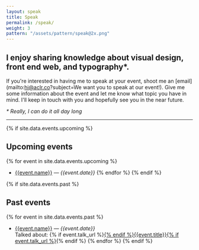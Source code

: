```yaml
---
layout: speak
title: Speak
permalink: /speak/
weight: 3
pattern: "/assets/pattern/speak@2x.png"
---
```


## I enjoy sharing knowledge about visual design, front end web, and typography*.

If you're interested in having me to speak at your event, shoot me an [email](mailto:hi@aclr.co?subject=We want you to speak at our event!). Give me some information about the event and let me know what topic you have in mind. I'll keep in touch with you and hopefully see you in the near future.

*\* Really, I can do it all day long*

****

{% if site.data.events.upcoming %}
## Upcoming events
{% for event in site.data.events.upcoming %}
+	<a href="{{event.url}}" target="_blank">{{event.name}}</a> — *{{event.date}}*
{% endfor %}
{% endif %}

{% if site.data.events.past %}
## Past events
{% for event in site.data.events.past %}
+	<a href="{{event.url}}" target="_blank">{{event.name}}</a> — *{{event.date}}*<br>
	Talked about: {% if event.talk_url %}<a href="{{event.talk_url}}" target="_blank">{% endif %}{{event.title}}{% if event.talk_url %}</a>{% endif %}
{% endfor %}
{% endif %}